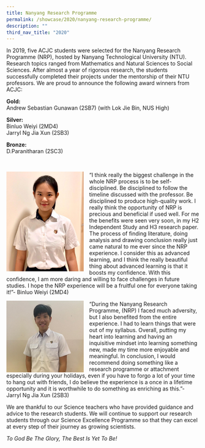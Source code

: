 ```yaml
---
title: Nanyang Research Programme
permalink: /showcase/2020/nanyang-research-programme/
description: ""
third_nav_title: "2020"
---
```

In 2019, five ACJC students were selected for the Nanyang Research Programme (NRP), hosted by Nanyang Technological University (NTU). Research topics ranged from Mathematics and Natural Sciences to Social Sciences. After almost a year of rigorous research, the students successfully completed their projects under the mentorship of their NTU professors. We are proud to announce the following award winners from ACJC:

  

**Gold:**<br>
Andrew Sebastian Gunawan (2SB7) (with Lok Jie Bin, NUS High)

  

**Silver:**<br>
Binluo Weiyi (2MD4)<br>
Jarryl Ng Jia Xun (2SB3)

  

**Bronze:**<br>
D.Paranitharan (2SC3)

<br>

<img src="/images/NRP1.jpeg" style="width: 40%; margin-right:15px;" align="left"> “I think really the biggest challenge in the whole NRP process is to be self-disciplined. Be disciplined to follow the timeline discussed with the professor. Be disciplined to produce high-quality work. I really think the opportunity of NRP is precious and beneficial if used well. For me the benefits were seen very soon, in my H2 Independent Study and H3 research paper. The process of finding literature, doing analysis and drawing conclusion really just came natural to me ever since the NRP experience. I consider this as advanced learning, and I think the really beautiful thing about advanced learning is that it boosts my confidence. With this confidence, I am more daring and willing to face challenges in future studies. I hope the NRP experience will be a fruitful one for everyone taking it!”- Binluo Weiyi (2MD4)

<img src="/images/NRP2.jpeg" style="width: 40%; margin-right:15px;" align="left"> “During the Nanyang Research Programme, (NRP) I faced much adversity, but I also benefited from the entire experience. I had to learn things that were out of my syllabus. Overall, putting my heart into learning and having an inquisitive mindset into learning something new, made my time more enjoyable and meaningful. In conclusion, I would recommend doing something like a research programme or attachment especially during your holidays, even if you have to forgo a lot of your time to hang out with friends, I do believe the experience is a once in a lifetime opportunity and it is worthwhile to do something as enriching as this.”- Jarryl Ng Jia Xun (2SB3)

We are thankful to our Science teachers who have provided guidance and advice to the research students. We will continue to support our research students through our Science Excellence Programme so that they can excel at every step of their journey as growing scientists.

_To God Be The Glory, The Best Is Yet To Be!_